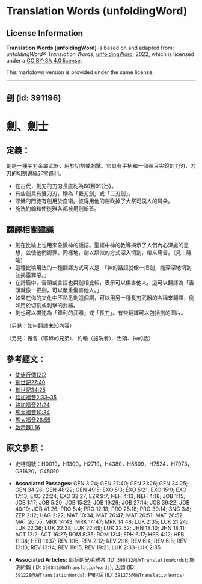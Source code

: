 # Translation Words (unfoldingWord)

## License Information

**Translation Words (unfoldingWord)** is based on and adapted from: _unfoldingWord® Translation Words_, [unfoldingWord](https://unfoldingword.org/utw), 2022, which is licensed under a [CC BY-SA 4.0 license](https://creativecommons.org/licenses/by-sa/4.0/legalcode.en).

This markdown version is provided under the same license.



--------------------------------

## 劍 (id: 391196)

劍、劍士
====

定義：
---

劍是一種平刃金屬武器，用於切割或刺擊。它具有手柄和一個長且尖銳的刀刃，刀刃的切割邊緣非常鋒利。

* 在古代，劍刃的刀刃長度約為60到91公分。
* 有些劍具有雙刀刃，稱為「雙刃劍」或「二刃劍」。
* 耶穌的門徒有劍用於自衛。彼得用他的劍砍掉了大祭司僕人的耳朵。
* 施洗約翰和使徒雅各都被用劍斬首。

翻譯相關建議
------

* 劍在比喻上也用來象徵神的話語。聖經中神的教導揭示了人們內心深處的思想，並使他們認罪。同樣地，劍以類似的方式深入切割，帶來痛苦。（見：隱喻）
* 這種比喻用法的一種翻譯方式可以是：「神的話語就像一把劍，能深深地切割並揭露罪惡。」
* 在詩篇中，舌頭或言語也與劍相比較，表示可以傷害他人。這可以翻譯為「舌頭就像一把劍，可以嚴重傷害他人。」
* 如果在你的文化中不熟悉劍這個詞，可以用另一種長刃武器的名稱來翻譯，例如用於切割或刺擊的武器。
* 劍也可以描述為「鋒利的武器」或「長刀」。有些翻譯可以包括劍的圖片。

（另見：如何翻譯未知內容）

（另見：雅各（耶穌的兄弟）、約翰（施洗者）、舌頭、神的話）

參考經文：
-----

* [使徒行傳12:2](https://ref.ly/Acts12:2)
* [創世記27:40](https://ref.ly/Gen27:40)
* [創世記34:25](https://ref.ly/Gen34:25)
* [路加福音2:33–35](https://ref.ly/Luke2:33-Luke2:35)
* [路加福音21:24](https://ref.ly/Luke21:24)
* [馬太福音10:34](https://ref.ly/Matt10:34)
* [馬太福音26:55](https://ref.ly/Matt26:55)
* [啟示錄1:16](https://ref.ly/Rev1:16)

原文參照：
-----

* 史特朗號：H0019，H1300，H2719，H4380，H6609，H7524，H7973，G31620，G45010

* **Associated Passages:** GEN 3:24; GEN 27:40; GEN 31:26; GEN 34:25; GEN 34:26; GEN 48:22; GEN 49:5; EXO 5:3; EXO 5:21; EXO 15:9; EXO 17:13; EXO 22:24; EXO 32:27; EZR 9:7; NEH 4:13; NEH 4:18; JOB 1:15; JOB 1:17; JOB 5:20; JOB 15:22; JOB 19:29; JOB 27:14; JOB 39:22; JOB 40:19; JOB 41:26; PRO 5:4; PRO 12:18; PRO 25:18; PRO 30:14; SNG 3:8; ZEP 2:12; HAG 2:22; MAT 10:34; MAT 26:47; MAT 26:51; MAT 26:52; MAT 26:55; MRK 14:43; MRK 14:47; MRK 14:48; LUK 2:35; LUK 21:24; LUK 22:36; LUK 22:38; LUK 22:49; LUK 22:52; JHN 18:10; JHN 18:11; ACT 12:2; ACT 16:27; ROM 8:35; ROM 13:4; EPH 6:17; HEB 4:12; HEB 11:34; HEB 11:37; REV 1:16; REV 2:12; REV 2:16; REV 6:4; REV 6:8; REV 13:10; REV 13:14; REV 19:15; REV 19:21; LUK 2:33–LUK 2:35
* **Associated Articles:** 耶穌的兄弟雅各 (ID: `390812@UWTranslationWords`); 施洗約翰 (ID: `390842@UWTranslationWords`); 舌頭 (ID: `391228@UWTranslationWords`); 神的話 (ID: `391275@UWTranslationWords`)

